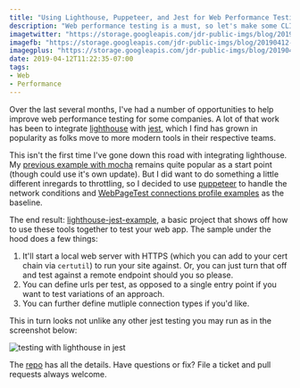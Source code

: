 ```yaml
---
title: "Using Lighthouse, Puppeteer, and Jest for Web Performance Testing"
description: "Web performance testing is a must, so let's make some CLI magic with jest, lighthouse, and puppeteer."
imagetwitter: "https://storage.googleapis.com/jdr-public-imgs/blog/20190412-lighthouse-jest-testing-cli.jpg"
imagefb: "https://storage.googleapis.com/jdr-public-imgs/blog/20190412-lighthouse-jest-testing-cli.jpg"
imagegplus: "https://storage.googleapis.com/jdr-public-imgs/blog/20190412-lighthouse-jest-testing-cli.jpg"
date: 2019-04-12T11:22:35-07:00
tags:
- Web
- Performance
---
```


Over the last several months, I've had a number of opportunities to help improve web performance testing for some companies. A lot of that work has been to integrate [lighthouse](https://github.com/GoogleChrome/lighthouse) with [jest](https://jestjs.io/), which I find has grown in popularity as folks move to more modern tools in their respective teams.

This isn't the first time I've gone down this road with integrating lighthouse. My [previous example with mocha](https://github.com/justinribeiro/lighthouse-mocha-example) remains quite popular as a start point (though could use it's own update). But I did want to do something a little different inregards to throttling, so I decided to use [puppeteer](https://github.com/GoogleChrome/puppeteer) to handle the network conditions and [WebPageTest connections profile examples](https://github.com/WPO-Foundation/webpagetest/blob/master/www/settings/connectivity.ini.sample) as the baseline.

The end result: [lighthouse-jest-example](https://github.com/justinribeiro/lighthouse-jest-example), a basic project that shows off how to use these tools together to test your web app. The sample under the hood does a few things:

1. It'll start a local web server with HTTPS (which you can add to your cert chain via `certutil`) to run your site against. Or, you can just turn that off and test against a remote endpoint should you so please.
2. You can define urls per test, as opposed to a single entry point if you want to test variations of an approach.
3. You can further define mutliple connection types if you'd like.

This in turn looks not unlike any other jest testing you may run as in the screenshot below:

<img src="https://storage.googleapis.com/jdr-public-imgs/blog/20190412-lighthouse-jest-testing-cli.jpg" alt="testing with lighthouse in jest">

The [repo](https://github.com/justinribeiro/lighthouse-jest-example) has all the details. Have questions or fix? File a ticket and pull requests always welcome.
